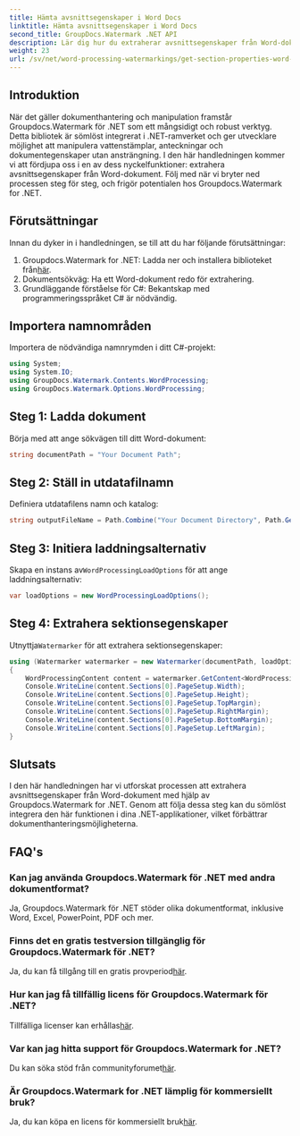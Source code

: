 ```yaml
---
title: Hämta avsnittsegenskaper i Word Docs
linktitle: Hämta avsnittsegenskaper i Word Docs
second_title: GroupDocs.Watermark .NET API
description: Lär dig hur du extraherar avsnittsegenskaper från Word-dokument med hjälp av Groupdocs Watermark for .NET. Förbättra dina dokumenthanteringsmöjligheter utan ansträngning.
weight: 23
url: /sv/net/word-processing-watermarkings/get-section-properties-word-docs/
---
```

## Introduktion
När det gäller dokumenthantering och manipulation framstår Groupdocs.Watermark för .NET som ett mångsidigt och robust verktyg. Detta bibliotek är sömlöst integrerat i .NET-ramverket och ger utvecklare möjlighet att manipulera vattenstämplar, anteckningar och dokumentegenskaper utan ansträngning. I den här handledningen kommer vi att fördjupa oss i en av dess nyckelfunktioner: extrahera avsnittsegenskaper från Word-dokument. Följ med när vi bryter ned processen steg för steg, och frigör potentialen hos Groupdocs.Watermark for .NET.
## Förutsättningar
Innan du dyker in i handledningen, se till att du har följande förutsättningar:
1.  Groupdocs.Watermark for .NET: Ladda ner och installera biblioteket från[här](https://releases.groupdocs.com/Watermark/net/).
2. Dokumentsökväg: Ha ett Word-dokument redo för extrahering.
3. Grundläggande förståelse för C#: Bekantskap med programmeringsspråket C# är nödvändig.

## Importera namnområden
Importera de nödvändiga namnrymden i ditt C#-projekt:
```csharp
using System;
using System.IO;
using GroupDocs.Watermark.Contents.WordProcessing;
using GroupDocs.Watermark.Options.WordProcessing;
```
## Steg 1: Ladda dokument
Börja med att ange sökvägen till ditt Word-dokument:
```csharp
string documentPath = "Your Document Path";
```
## Steg 2: Ställ in utdatafilnamn
Definiera utdatafilens namn och katalog:
```csharp
string outputFileName = Path.Combine("Your Document Directory", Path.GetFileName(documentPath));
```
## Steg 3: Initiera laddningsalternativ
 Skapa en instans av`WordProcessingLoadOptions` för att ange laddningsalternativ:
```csharp
var loadOptions = new WordProcessingLoadOptions();
```
## Steg 4: Extrahera sektionsegenskaper
 Utnyttja`Watermarker` för att extrahera sektionsegenskaper:
```csharp
using (Watermarker watermarker = new Watermarker(documentPath, loadOptions))
{
    WordProcessingContent content = watermarker.GetContent<WordProcessingContent>();
    Console.WriteLine(content.Sections[0].PageSetup.Width);
    Console.WriteLine(content.Sections[0].PageSetup.Height);
    Console.WriteLine(content.Sections[0].PageSetup.TopMargin);
    Console.WriteLine(content.Sections[0].PageSetup.RightMargin);
    Console.WriteLine(content.Sections[0].PageSetup.BottomMargin);
    Console.WriteLine(content.Sections[0].PageSetup.LeftMargin);
}
```

## Slutsats
I den här handledningen har vi utforskat processen att extrahera avsnittsegenskaper från Word-dokument med hjälp av Groupdocs.Watermark for .NET. Genom att följa dessa steg kan du sömlöst integrera den här funktionen i dina .NET-applikationer, vilket förbättrar dokumenthanteringsmöjligheterna.
## FAQ's
### Kan jag använda Groupdocs.Watermark för .NET med andra dokumentformat?
Ja, Groupdocs.Watermark för .NET stöder olika dokumentformat, inklusive Word, Excel, PowerPoint, PDF och mer.
### Finns det en gratis testversion tillgänglig för Groupdocs.Watermark för .NET?
 Ja, du kan få tillgång till en gratis provperiod[här](https://releases.groupdocs.com/).
### Hur kan jag få tillfällig licens för Groupdocs.Watermark för .NET?
 Tillfälliga licenser kan erhållas[här](https://purchase.groupdocs.com/temporary-license/).
### Var kan jag hitta support för Groupdocs.Watermark for .NET?
 Du kan söka stöd från communityforumet[här](https://forum.groupdocs.com/c/watermark/19).
### Är Groupdocs.Watermark for .NET lämplig för kommersiellt bruk?
 Ja, du kan köpa en licens för kommersiellt bruk[här](https://purchase.groupdocs.com/buy).